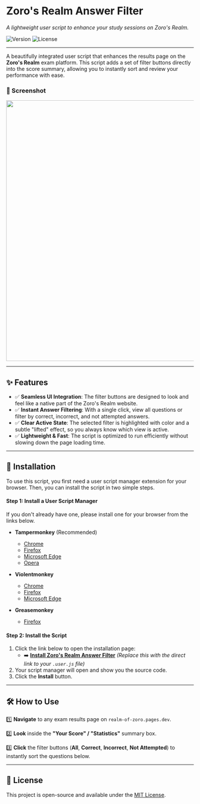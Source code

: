 # Zoro's Realm Answer Filter

*A lightweight user script to enhance your study sessions on Zoro's Realm.*

![Version](https://img.shields.io/badge/version-1.0.0-blue.svg)
![License](https://img.shields.io/badge/license-MIT-green.svg)

---

A beautifully integrated user script that enhances the results page on the **Zoro's Realm** exam platform. This script adds a set of filter buttons directly into the score summary, allowing you to instantly sort and review your performance with ease.

### 📸 Screenshot

<p align="center">
  <img src="[https://github.com/LazyDevUserX/realm-of-zoro-enhancer-userscript/blob/main/assets/Zoro's%20Realm%20Answer%20Filter%20in%20action.jpeg]" width="700">
  <br>
</p>

---

## ✨ Features

* ✅ **Seamless UI Integration**: The filter buttons are designed to look and feel like a native part of the Zoro's Realm website.
* ✅ **Instant Answer Filtering**: With a single click, view all questions or filter by correct, incorrect, and not attempted answers.
* ✅ **Clear Active State**: The selected filter is highlighted with color and a subtle "lifted" effect, so you always know which view is active.
* ✅ **Lightweight & Fast**: The script is optimized to run efficiently without slowing down the page loading time.

---

## 🚀 Installation

To use this script, you first need a user script manager extension for your browser. Then, you can install the script in two simple steps.

#### Step 1: Install a User Script Manager

If you don't already have one, please install one for your browser from the links below.

* **Tampermonkey** (Recommended)
    * [Chrome](https://chrome.google.com/webstore/detail/tampermonkey/dhdgffkkebhmkfjojejmpbldmpobfkfo)
    * [Firefox](https://addons.mozilla.org/en-US/firefox/addon/tampermonkey/)
    * [Microsoft Edge](https://microsoftedge.microsoft.com/addons/detail/tampermonkey/iikmkjmpaadaobahmlepofnechnemdoi)
    * [Opera](https://addons.opera.com/en/extensions/details/tampermonkey-beta/)

* **Violentmonkey**
    * [Chrome](https://chrome.google.com/webstore/detail/violentmonkey/jinjaccalgkegednnccohejagnlnfdag)
    * [Firefox](https://addons.mozilla.org/en-US/firefox/addon/violentmonkey/)
    * [Microsoft Edge](https://microsoftedge.microsoft.com/addons/detail/violentmonkey/eeagobfjdenkkddgcllphkflokgjkdhb)

* **Greasemonkey**
    * [Firefox](https://addons.mozilla.org/en-US/firefox/addon/greasemonkey/)

#### Step 2: Install the Script

1.  Click the link below to open the installation page:
    -   ➡️ [**Install Zoro's Realm Answer Filter**](https://github.com/LazyDevUserX/realm-of-zoro-enhancer-userscript/raw/main/zoro-realm-filter.user.js) *(Replace this with the direct link to your `.user.js` file)*
2.  Your script manager will open and show you the source code.
3.  Click the **Install** button.

---

## 🛠️ How to Use

1️⃣ **Navigate** to any exam results page on `realm-of-zoro.pages.dev`.

2️⃣ **Look** inside the **"Your Score" / "Statistics"** summary box.

3️⃣ **Click** the filter buttons (**All**, **Correct**, **Incorrect**, **Not Attempted**) to instantly sort the questions below.

---

## 📜 License

This project is open-source and available under the [MIT License](LICENSE).
